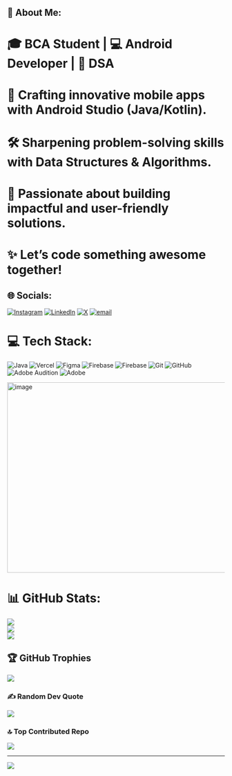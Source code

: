 ##  💫 About Me:
# 🎓 BCA Student | 💻 Android Developer | 🧠 DSA<br>
# 🚀 Crafting innovative mobile apps with Android Studio (Java/Kotlin).<br>
# 🛠️ Sharpening problem-solving skills with Data Structures & Algorithms.<br>
# 🌟 Passionate about building impactful and user-friendly solutions.<br>
# ✨ Let’s code something awesome together!<br>


## 🌐 Socials:
[![Instagram](https://img.shields.io/badge/Instagram-%23E4405F.svg?logo=Instagram&logoColor=white)](https://instagram.com/https://instagram.com/shetty_harshith33) [![LinkedIn](https://img.shields.io/badge/LinkedIn-%230077B5.svg?logo=linkedin&logoColor=white)](https://linkedin.com/in/https://linkedin.com/in/harshith-shetty033) [![X](https://img.shields.io/badge/X-black.svg?logo=X&logoColor=white)](https://x.com/https://x.com/ShettyHarshi33) [![email](https://img.shields.io/badge/Email-D14836?logo=gmail&logoColor=white)](mailto:harshithshetty033@gmail.com) 

# 💻 Tech Stack:
![Java](https://img.shields.io/badge/java-%23ED8B00.svg?style=for-the-badge&logo=openjdk&logoColor=white) ![Vercel](https://img.shields.io/badge/vercel-%23000000.svg?style=for-the-badge&logo=vercel&logoColor=white) ![Figma](https://img.shields.io/badge/figma-%23F24E1E.svg?style=for-the-badge&logo=figma&logoColor=white) ![Firebase](https://img.shields.io/badge/firebase-%23039BE5.svg?style=for-the-badge&logo=firebase) ![Firebase](https://img.shields.io/badge/firebase-a08021?style=for-the-badge&logo=firebase&logoColor=ffcd34) ![Git](https://img.shields.io/badge/git-%23F05033.svg?style=for-the-badge&logo=git&logoColor=white) ![GitHub](https://img.shields.io/badge/github-%23121011.svg?style=for-the-badge&logo=github&logoColor=white) ![Adobe Audition](https://img.shields.io/badge/Adobe%20Audition-9999FF.svg?style=for-the-badge&logo=Adobe%20Audition&logoColor=white) ![Adobe](https://img.shields.io/badge/adobe-%23FF0000.svg?style=for-the-badge&logo=adobe&logoColor=white)

<img width="845" height="440" alt="image" src="https://github.com/user-attachments/assets/4962b2a4-6893-4f41-8679-da706bf8a698" />


# 📊 GitHub Stats:
![](https://github-readme-stats.vercel.app/api?username=shettyharshith33&theme=dark&hide_border=false&include_all_commits=true&count_private=true)<br/>
![](https://nirzak-streak-stats.vercel.app/?user=shettyharshith33&theme=dark&hide_border=false)<br/>
![](https://github-readme-stats.vercel.app/api/top-langs/?username=shettyharshith33&theme=dark&hide_border=false&include_all_commits=true&count_private=true&layout=compact)

## 🏆 GitHub Trophies
![](https://github-profile-trophy.vercel.app/?username=shettyharshith33&theme=radical&no-frame=false&no-bg=false&margin-w=4)

### ✍️ Random Dev Quote
![](https://quotes-github-readme.vercel.app/api?type=horizontal&theme=tokyonight)

### 🔝 Top Contributed Repo
![](https://github-contributor-stats.vercel.app/api?username=shettyharshith33&limit=5&theme=tokyonight&combine_all_yearly_contributions=true)

---
[![](https://visitcount.itsvg.in/api?id=shettyharshith33&icon=5&color=2)](https://visitcount.itsvg.in)




